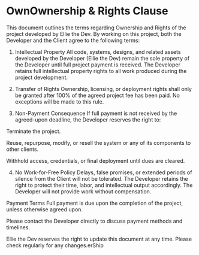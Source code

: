 # OwnOwnership & Rights Clause
This document outlines the terms regarding Ownership and Rights of the project developed by Ellie the Dev. By working on this project, both the Developer and the Client agree to the following terms:

1. Intellectual Property
All code, systems, designs, and related assets developed by the Developer (Ellie the Dev) remain the sole property of the Developer until full project payment is received. The Developer retains full intellectual property rights to all work produced during the project development.

2. Transfer of Rights
Ownership, licensing, or deployment rights shall only be granted after 100% of the agreed project fee has been paid. No exceptions will be made to this rule.

3. Non-Payment Consequence
If full payment is not received by the agreed-upon deadline, the Developer reserves the right to:

Terminate the project.

Reuse, repurpose, modify, or resell the system or any of its components to other clients.

Withhold access, credentials, or final deployment until dues are cleared.

4. No Work-for-Free Policy
Delays, false promises, or extended periods of silence from the Client will not be tolerated. The Developer retains the right to protect their time, labor, and intellectual output accordingly. The Developer will not provide work without compensation.

Payment Terms
Full payment is due upon the completion of the project, unless otherwise agreed upon.

Please contact the Developer directly to discuss payment methods and timelines.

Ellie the Dev reserves the right to update this document at any time. Please check regularly for any changes.erShip
